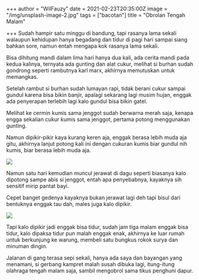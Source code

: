 +++
author = "WilFauzy"
date = 2021-02-23T20:35:00Z
image = "/img/unsplash-image-2.jpg"
tags = ["bacotan"]
title = "Obrolan Tengah Malam"

+++
Sudah hampir satu minggu di bandung, tapi rasanya lama sekali walaupun kehidupan hanya begadang dan tidur di pagi hari sampai siang bahkan sore, namun entah mengapa kok rasanya lama sekali.

Bisa dihitung mandi dalam lima hari hanya dua kali, ada cerita mandi pada kedua kalinya, ternyata ada gunting dan alat cukur, melihat si burhan sudah gondrong seperti rambutnya karl marx, akhirnya memutuskan untuk memangkas.

Setelah rambut si burhan sudah lumayan rapi, tidak berani cukur sampai gundul karena bisa bikin banjir, apalagi sekarang lagi musim hujan, enggak ada penyerapan terlebih lagi kalo gundul bisa bikin gatel.

Melihat ke cermin kumis sama jenggot sudah berwarna merah saja, kenapa engga sekalian cukur kumis sama jenggot, pertama potong menggunakan gunting.

Namun dipikir-pikir kaya kurang keren aja, enggak berasa lebih muda aja gitu, akhirnya lanjut potong kali ini dengan cukuran kumis biar gundul nih kumis, biar berasa lebih muda aja. 

![](/img/20210217_144212.jpg)

Namun satu hari kemudian muncul jerawat di dagu seperti biasanya kalo dipotong sampe abis si jenggot, entah apa penyebabnya, kayaknya sih sensitif mirip pantat bayi. 

Cepet banget gedenya kayaknya bukan jerawat lagi deh tapi bisul dari bentuknya enggak tau dah, males juga kalo dipikir. 

![](/img/20210212_213332.jpg)

Tapi kalo dipikir jadi enggak bisa tidur, sudah jam tiga malam enggak bisa tidur, kalo dipaksa tidur pun malah enggak enak, akhirnya ke luar rumah untuk berkunjung ke warung, membeli satu bungkus rokok surya dan minuman dingin. 

Jalanan di gang terasa sepi sekali, hanya ada saya dan bayangan yang menamani, si gerbang kampret malah susah dibuka lagi, itung-itung olahraga tengah malam saja, sambil mengobrol sama tikus penghuni dapur. 